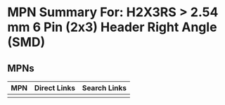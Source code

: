 



# MPN Summary For: H2X3RS > 2.54 mm 6 Pin (2x3) Header Right Angle (SMD)

## MPNs
  

|MPN|Direct Links|Search Links|
| :--- | :--- | :--- |
||||
